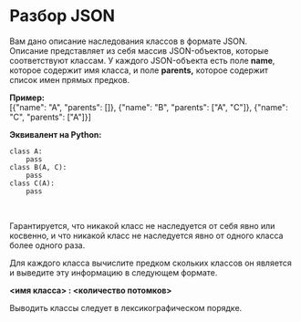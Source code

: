 <h1>Разбор JSON</h1>
<div id="ember5328" class="rich-text-viewer ember-view" data-ready=""><p>Вам дано описание наследования классов в формате JSON. <br>Описание представляет из себя массив JSON-объектов, которые соответствуют классам. У каждого JSON-объекта есть поле <b>name</b>, которое содержит имя класса, и поле <b>parents,</b> которое содержит список имен прямых предков.<br></p><p><b>Пример:<br></b><b></b>[{"name": "A", "parents": []}, {"name": "B", "parents": ["A", "C"]}, {"name": "C", "parents": ["A"]}]<br></p><p><b>&#65279;Эквивалент на Python:<br></b></p><pre><code class="language-python hljs"><span class="hljs-class"><span class="hljs-keyword"><span class="hljs-class"><span class="hljs-keyword"><span class="hljs-class"><span class="hljs-keyword"><span class="hljs-class"><span class="hljs-keyword">class</span></span></span></span></span></span></span><span class="hljs-class"><span class="hljs-class"><span class="hljs-class"> </span></span></span><span class="hljs-title"><span class="hljs-class"><span class="hljs-title"><span class="hljs-class"><span class="hljs-title"><span class="hljs-class"><span class="hljs-title">A</span></span></span></span></span></span></span><span class="hljs-class"><span class="hljs-class"><span class="hljs-class">:</span></span></span></span>
    <span class="hljs-keyword"><span class="hljs-keyword"><span class="hljs-keyword"><span class="hljs-keyword">pass</span></span></span></span>
<span class="hljs-class"><span class="hljs-keyword"><span class="hljs-class"><span class="hljs-keyword"><span class="hljs-class"><span class="hljs-keyword"><span class="hljs-class"><span class="hljs-keyword">class</span></span></span></span></span></span></span><span class="hljs-class"><span class="hljs-class"><span class="hljs-class"> </span></span></span><span class="hljs-title"><span class="hljs-class"><span class="hljs-title"><span class="hljs-class"><span class="hljs-title"><span class="hljs-class"><span class="hljs-title">B</span></span></span></span></span></span></span><span class="hljs-params"><span class="hljs-class"><span class="hljs-params"><span class="hljs-class"><span class="hljs-params"><span class="hljs-class"><span class="hljs-params">(A, C)</span></span></span></span></span></span></span><span class="hljs-class"><span class="hljs-class"><span class="hljs-class">:</span></span></span></span>
    <span class="hljs-keyword"><span class="hljs-keyword"><span class="hljs-keyword"><span class="hljs-keyword">pass</span></span></span></span>
<span class="hljs-class"><span class="hljs-keyword"><span class="hljs-class"><span class="hljs-keyword"><span class="hljs-class"><span class="hljs-keyword"><span class="hljs-class"><span class="hljs-keyword">class</span></span></span></span></span></span></span><span class="hljs-class"><span class="hljs-class"><span class="hljs-class"> </span></span></span><span class="hljs-title"><span class="hljs-class"><span class="hljs-title"><span class="hljs-class"><span class="hljs-title"><span class="hljs-class"><span class="hljs-title">C</span></span></span></span></span></span></span><span class="hljs-params"><span class="hljs-class"><span class="hljs-params"><span class="hljs-class"><span class="hljs-params"><span class="hljs-class"><span class="hljs-params">(A)</span></span></span></span></span></span></span><span class="hljs-class"><span class="hljs-class"><span class="hljs-class">:</span></span></span></span>
    <span class="hljs-keyword"><span class="hljs-keyword"><span class="hljs-keyword"><span class="hljs-keyword">pass</span></span></span></span></code></pre><br><p>Гарантируется, что никакой класс не наследуется от себя явно или косвенно, и что никакой класс не наследуется явно от одного класса более одного раза.</p><p>Для каждого класса вычислите предком скольких классов он является и выведите эту информацию в следующем формате.</p><p><b>&lt;имя класса&gt; : &lt;количество потомков&gt;</b><br></p><p><b></b>Выводить классы следует в лексикографическом порядке.<br></p>
</div>